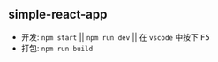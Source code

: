 ## simple-react-app

- 开发: `npm start` || `npm run dev` || 在 `vscode` 中按下 <kbd>F5</kbd>
- 打包: `npm run build`
